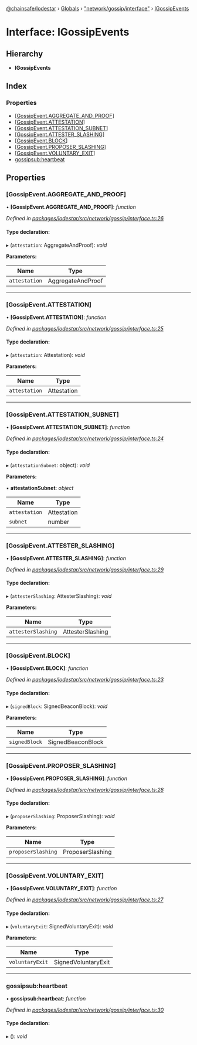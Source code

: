 [@chainsafe/lodestar](../README.md) › [Globals](../globals.md) › ["network/gossip/interface"](../modules/_network_gossip_interface_.md) › [IGossipEvents](_network_gossip_interface_.igossipevents.md)

# Interface: IGossipEvents

## Hierarchy

* **IGossipEvents**

## Index

### Properties

* [[GossipEvent.AGGREGATE_AND_PROOF]](_network_gossip_interface_.igossipevents.md#[gossipevent.aggregate_and_proof])
* [[GossipEvent.ATTESTATION]](_network_gossip_interface_.igossipevents.md#[gossipevent.attestation])
* [[GossipEvent.ATTESTATION_SUBNET]](_network_gossip_interface_.igossipevents.md#[gossipevent.attestation_subnet])
* [[GossipEvent.ATTESTER_SLASHING]](_network_gossip_interface_.igossipevents.md#[gossipevent.attester_slashing])
* [[GossipEvent.BLOCK]](_network_gossip_interface_.igossipevents.md#[gossipevent.block])
* [[GossipEvent.PROPOSER_SLASHING]](_network_gossip_interface_.igossipevents.md#[gossipevent.proposer_slashing])
* [[GossipEvent.VOLUNTARY_EXIT]](_network_gossip_interface_.igossipevents.md#[gossipevent.voluntary_exit])
* [gossipsub:heartbeat](_network_gossip_interface_.igossipevents.md#gossipsub:heartbeat)

## Properties

###  [GossipEvent.AGGREGATE_AND_PROOF]

• **[GossipEvent.AGGREGATE_AND_PROOF]**: *function*

*Defined in [packages/lodestar/src/network/gossip/interface.ts:26](https://github.com/ChainSafe/lodestar/blob/4796680/packages/lodestar/src/network/gossip/interface.ts#L26)*

#### Type declaration:

▸ (`attestation`: AggregateAndProof): *void*

**Parameters:**

Name | Type |
------ | ------ |
`attestation` | AggregateAndProof |

___

###  [GossipEvent.ATTESTATION]

• **[GossipEvent.ATTESTATION]**: *function*

*Defined in [packages/lodestar/src/network/gossip/interface.ts:25](https://github.com/ChainSafe/lodestar/blob/4796680/packages/lodestar/src/network/gossip/interface.ts#L25)*

#### Type declaration:

▸ (`attestation`: Attestation): *void*

**Parameters:**

Name | Type |
------ | ------ |
`attestation` | Attestation |

___

###  [GossipEvent.ATTESTATION_SUBNET]

• **[GossipEvent.ATTESTATION_SUBNET]**: *function*

*Defined in [packages/lodestar/src/network/gossip/interface.ts:24](https://github.com/ChainSafe/lodestar/blob/4796680/packages/lodestar/src/network/gossip/interface.ts#L24)*

#### Type declaration:

▸ (`attestationSubnet`: object): *void*

**Parameters:**

▪ **attestationSubnet**: *object*

Name | Type |
------ | ------ |
`attestation` | Attestation |
`subnet` | number |

___

###  [GossipEvent.ATTESTER_SLASHING]

• **[GossipEvent.ATTESTER_SLASHING]**: *function*

*Defined in [packages/lodestar/src/network/gossip/interface.ts:29](https://github.com/ChainSafe/lodestar/blob/4796680/packages/lodestar/src/network/gossip/interface.ts#L29)*

#### Type declaration:

▸ (`attesterSlashing`: AttesterSlashing): *void*

**Parameters:**

Name | Type |
------ | ------ |
`attesterSlashing` | AttesterSlashing |

___

###  [GossipEvent.BLOCK]

• **[GossipEvent.BLOCK]**: *function*

*Defined in [packages/lodestar/src/network/gossip/interface.ts:23](https://github.com/ChainSafe/lodestar/blob/4796680/packages/lodestar/src/network/gossip/interface.ts#L23)*

#### Type declaration:

▸ (`signedBlock`: SignedBeaconBlock): *void*

**Parameters:**

Name | Type |
------ | ------ |
`signedBlock` | SignedBeaconBlock |

___

###  [GossipEvent.PROPOSER_SLASHING]

• **[GossipEvent.PROPOSER_SLASHING]**: *function*

*Defined in [packages/lodestar/src/network/gossip/interface.ts:28](https://github.com/ChainSafe/lodestar/blob/4796680/packages/lodestar/src/network/gossip/interface.ts#L28)*

#### Type declaration:

▸ (`proposerSlashing`: ProposerSlashing): *void*

**Parameters:**

Name | Type |
------ | ------ |
`proposerSlashing` | ProposerSlashing |

___

###  [GossipEvent.VOLUNTARY_EXIT]

• **[GossipEvent.VOLUNTARY_EXIT]**: *function*

*Defined in [packages/lodestar/src/network/gossip/interface.ts:27](https://github.com/ChainSafe/lodestar/blob/4796680/packages/lodestar/src/network/gossip/interface.ts#L27)*

#### Type declaration:

▸ (`voluntaryExit`: SignedVoluntaryExit): *void*

**Parameters:**

Name | Type |
------ | ------ |
`voluntaryExit` | SignedVoluntaryExit |

___

###  gossipsub:heartbeat

• **gossipsub:heartbeat**: *function*

*Defined in [packages/lodestar/src/network/gossip/interface.ts:30](https://github.com/ChainSafe/lodestar/blob/4796680/packages/lodestar/src/network/gossip/interface.ts#L30)*

#### Type declaration:

▸ (): *void*
